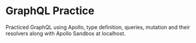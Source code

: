 # GraphQL Practice

Practiced GraphQL using Apollo, type definition, queries, mutation and their resolvers along with Apollo Sandbox at localhost.
